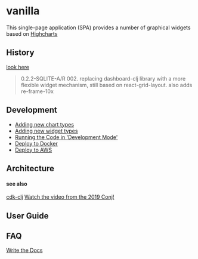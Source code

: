 # vanilla

This single-page application (SPA) provides a number of graphical widgets based on [Highcharts](https://highcharts.com)

## History

[look here](docs/history.md)

> 0.2.2-SQLITE-A/R 002. replacing dashboard-clj library with a more flexible widget mechanism, still based on react-grid-layout.
also adds re-frame-10x

## Development

- [Adding new chart types](docs/adding-new-chart-types.md)
- [Adding new widget types](docs/adding-new-widget-types.md)
- [Running the Code in 'Development Mode'](development-mode.md)
- [Deploy to Docker](docs/deploy-to-docker.md)
- [Deploy to AWS](docs/deploy-to-aws.md)

## Architecture



#### see also
[cdk-clj](https://www.youtube.com/watch?v=TbDmupZyuXk)
[Watch the video from the 2019 Conj!](https://github.com/StediInc/cdk-clj)


## User Guide


## FAQ


[Write the Docs](https://www.writethedocs.org)
